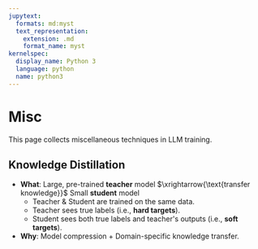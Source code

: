 ```yaml
---
jupytext:
  formats: md:myst
  text_representation:
    extension: .md
    format_name: myst
kernelspec:
  display_name: Python 3
  language: python
  name: python3
---
```

# Misc
This page collects miscellaneous techniques in LLM training.

## Knowledge Distillation
- **What**: Large, pre-trained **teacher** model $\xrightarrow{\text{transfer knowledge}}$ Small **student** model
    - Teacher & Student are trained on the same data.
    - Teacher sees true labels (i.e., **hard targets**).
    - Student sees both true labels and teacher's outputs (i.e., **soft targets**).
- **Why**: Model compression + Domain-specific knowledge transfer.